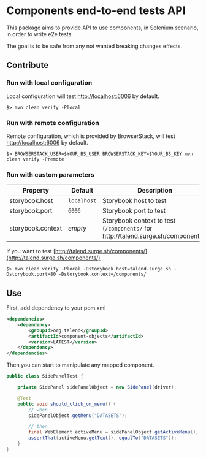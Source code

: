 # Components end-to-end tests API

This package aims to provide API to use components, in Selenium scenario, in order to write e2e tests.

The goal is to be safe from any not wanted breaking changes effects.

## Contribute

### Run with local configuration

Local configuration will test [http://localhost:6006](http://localhost:6006) by default.

```shell
$> mvn clean verify -Plocal
```

### Run with remote configuration

Remote configuration, which is provided by BrowserStack, will test [http://localhost:6006](http://localhost:6006) by default.

```shell
$> BROWSERSTACK_USER=$YOUR_BS_USER BROWSERSTACK_KEY=$YOUR_BS_KEY mvn clean verify -Premote
```

### Run with custom parameters

|Property|Default|Description|
|---|---|---|
|storybook.host|`localhost`|Storybook host to test|
|storybook.port|`6006`|Storybook port to test|
|storybook.context|_empty_|Storybook context to test (`/components/` for http://talend.surge.sh/components/)|

If you want to test [http://talend.surge.sh/components/](http://talend.surge.sh/components/)

```shell
$> mvn clean verify -Plocal -Dstorybook.host=talend.surge.sh -Dstorybook.port=80 -Dstorybook.context=/components/
```

## Use

First, add dependency to your pom.xml

```xml
<dependencies>
    <dependency>
        <groupId>org.talend</groupId>
        <artifactId>component-objects</artifactId>
        <version>LATEST</version>
    </dependency>
</dependencies>
```

Then you can start to manipulate any mapped component.

```java
public class SidePanelTest {

    private SidePanel sidePanelObject = new SidePanel(driver);

    @Test
    public void should_click_on_menu() {
        // when
        sidePanelObject.getMenu("DATASETS");

        // then
        final WebElement activeMenu = sidePanelObject.getActiveMenu();
        assertThat(activeMenu.getText(), equalTo("DATASETS"));
    }
}
```